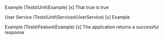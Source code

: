 Example (Tests\Unit\Example)
 [x] That true is true

User Service (Tests\Unit\Services\UserService)
 [x] Example

Example (Tests\Feature\Example)
 [x] The application returns a successful response

